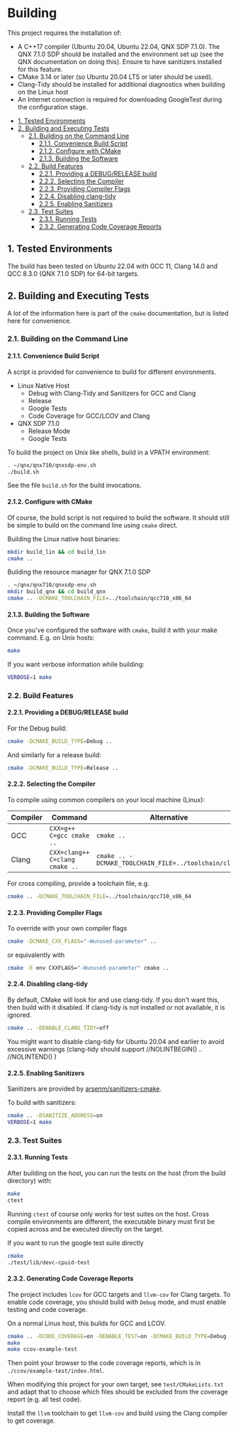 # Building <!-- omit in toc -->

This project requires the installation of:

* A C++17 compiler (Ubuntu 20.04, Ubuntu 22.04, QNX SDP 7.1.0).  The QNX 7.1.0
  SDP should be installed and the environment set up (see the QNX documentation
  on doing this). Ensure to have sanitizers installed for this feature.
* CMake 3.14 or later (so Ubuntu 20.04 LTS or later should be used).
* Clang-Tidy should be installed for additional diagnostics when building on the
  Linux host
* An Internet connection is required for downloading GoogleTest during the
  configuration stage.

- [1. Tested Environments](#1-tested-environments)
- [2. Building and Executing Tests](#2-building-and-executing-tests)
  - [2.1. Building on the Command Line](#21-building-on-the-command-line)
    - [2.1.1. Convenience Build Script](#211-convenience-build-script)
    - [2.1.2. Configure with CMake](#212-configure-with-cmake)
    - [2.1.3. Building the Software](#213-building-the-software)
  - [2.2. Build Features](#22-build-features)
    - [2.2.1. Providing a DEBUG/RELEASE build](#221-providing-a-debugrelease-build)
    - [2.2.2. Selecting the Compiler](#222-selecting-the-compiler)
    - [2.2.3. Providing Compiler Flags](#223-providing-compiler-flags)
    - [2.2.4. Disabling clang-tidy](#224-disabling-clang-tidy)
    - [2.2.5. Enabling Sanitizers](#225-enabling-sanitizers)
  - [2.3. Test Suites](#23-test-suites)
    - [2.3.1. Running Tests](#231-running-tests)
    - [2.3.2. Generating Code Coverage Reports](#232-generating-code-coverage-reports)

## 1. Tested Environments

The build has been tested on Ubuntu 22.04 with GCC 11, Clang 14.0 and QCC 8.3.0
(QNX 7.1.0 SDP) for 64-bit targets.

## 2. Building and Executing Tests

A lot of the information here is part of the `cmake` documentation, but is
listed here for convenience.

### 2.1. Building on the Command Line

#### 2.1.1. Convenience Build Script

A script is provided for convenience to build for different environments.

* Linux Native Host
  * Debug with Clang-Tidy and Sanitizers for GCC and Clang
  * Release
  * Google Tests
  * Code Coverage for GCC/LCOV and Clang
* QNX SDP 7.1.0
  * Release Mode
  * Google Tests

To build the project on Unix like shells, build in a VPATH environment:

```sh
. ~/qnx/qnx710/qnxsdp-env.sh
./build.sh
```

See the file `build.sh` for the build invocations.

#### 2.1.2. Configure with CMake

Of course, the build script is not required to build the software. It should
still be simple to build on the command line using `cmake` direct.

Building the Linux native host binaries:

```sh
mkdir build_lin && cd build_lin
cmake ..
```

Building the resource manager for QNX 7.1.0 SDP

```sh
. ~/qnx/qnx710/qnxsdp-env.sh
mkdir build_qnx && cd build_qnx
cmake .. -DCMAKE_TOOLCHAIN_FILE=../toolchain/qcc710_x86_64
```

#### 2.1.3. Building the Software

Once you've configured the software with `cmake`, build it with your make
command. E.g. on Unix hosts:

```sh
make
```

If you want verbose information while building:

```sh
VERBOSE=1 make
```

### 2.2. Build Features

#### 2.2.1. Providing a DEBUG/RELEASE build

For the Debug build:

```sh
cmake -DCMAKE_BUILD_TYPE=Debug ..
```

And similarly for a release build:

```sh
cmake -DCMAKE_BUILD_TYPE=Release ..
```

#### 2.2.2. Selecting the Compiler

To compile using common compilers on your local machine (Linux):

| Compiler | Command                        | Alternative                                          |
| -------- | ------------------------------ | ---------------------------------------------------- |
| GCC      | `CXX=g++ C=gcc cmake ..`       | `cmake ..`                                           |
| Clang    | `CXX=clang++ C=clang cmake ..` | `cmake .. -DCMAKE_TOOLCHAIN_FILE=../toolchain/clang` |

For cross compiling, provide a toolchain file, e.g.

```sh
cmake .. -DCMAKE_TOOLCHAIN_FILE=../toolchain/qcc710_x86_64
```

#### 2.2.3. Providing Compiler Flags

To override with your own compiler flags

```sh
cmake -DCMAKE_CXX_FLAGS="-Wunused-parameter" ..
```

or equivalently with

```sh
cmake -E env CXXFLAGS="-Wunused-parameter" cmake ..
```

#### 2.2.4. Disabling clang-tidy

By default, CMake will look for and use clang-tidy. If you don't want this, then
build with it disabled. If clang-tidy is not installed or not available, it is
ignored.

```sh
cmake .. -DENABLE_CLANG_TIDY=off
```

You might want to disable clang-tidy for Ubuntu 20.04 and earlier to avoid
excessive warnings (clang-tidy should support //NOLINTBEGIN() .. //NOLINTEND() )

#### 2.2.5. Enabling Sanitizers

Sanitizers are provided by
[arsenm/sanitizers-cmake](cmake/modules/sanitizers/VERSION.md).

To build with sanitizers:

```sh
cmake .. -DSANITIZE_ADDRESS=on
VERBOSE=1 make
```

### 2.3. Test Suites

#### 2.3.1. Running Tests

After building on the host, you can run the tests on the host (from the build
directory) with:

```sh
make
ctest
```

Running `ctest` of course only works for test suites on the host. Cross compile
environments are different, the executable binary must first be copied across
and be executed directly on the target.

If you want to run the google test suite directly

```sh
cmake
./test/lib/devc-cpuid-test
```

#### 2.3.2. Generating Code Coverage Reports

The project includes `lcov` for GCC targets and `llvm-cov` for Clang targets. To
enable code coverage, you should build with `Debug` mode, and must enable
testing and code coverage.

On a normal Linux host, this builds for GCC and LCOV.

```sh
cmake .. -DCODE_COVERAGE=on -DENABLE_TEST=on -DCMAKE_BUILD_TYPE=Debug
make
make ccov-example-test
```

Then point your browser to the code coverage reports, which is in
`./ccov/example-test/index.html`.

When modifying this project for your own target, see `test/CMakeLists.txt` and
adapt that to choose which files should be excluded from the coverage report
(e.g. all test code).

Install the `llvm` toolchain to get `llvm-cov` and build using the Clang
compiler to get coverage.
